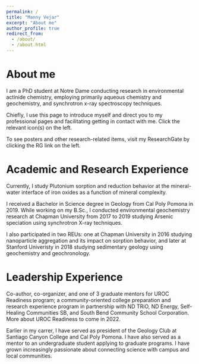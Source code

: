 ```yaml
---
permalink: /
title: "Manny Vejar"
excerpt: "About me"
author_profile: true
redirect_from: 
  - /about/
  - /about.html
---
```


# About me
I am a PhD student at Notre Dame conducting research in environmental actinide chemistry, employing primarily aqueous chemistry and geochemistry, and synchrotron x-ray spectroscopy techniques. 

Chiefly, I use this page to introduce myself and direct you to my professional pages and facilitating getting in contact with me. Click the relevant icon(s) on the left.

To see posters and other research-related items, visit my ResearchGate by clicking the RG link on the left.

# Academic and Research Experience
Currently, I study Plutonium sorption and reduction behavior at the mineral-water interface of iron oxides as a function of mineral complexity.

I received a Bachelor in Science degree in Geology from Cal Poly Pomona in 2019. While working on my B.Sc., I conducted environmental geochemistry research at Chapman University from 2017 to  2019 studying Arsenic speciation using synchrotron X-ray techniques. 

I also participated in two REUs: one at Chapman University in 2016 studying nanoparticle aggregation and its impact on sorption behavior, and later at Stanford Univeristy in 2018 studying sedimentary geology using geochemistry and geochronology.

# Leadership Experience
Co-author, co-organizer, and one of 3 graduate mentors for UROC Readiness program; a community-oriented college preparation and research experience program in partnership with ND TRiO, ND Energy, Self-Healing Communities SB, and South Bend Community School Corporation. More about UROC Readiness to come in 2022. 

Earlier in my carrer, I have served as president of the Geology Club at Santiago Canyon College and Cal Poly Pomona. I have also served as a mentor to an undergraduate student applying to graduate programs. I have grown increasingly passionate about connecting science with campus and local communities.
